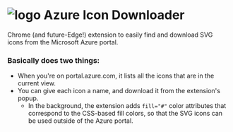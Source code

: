 # ![logo](https://raw.githubusercontent.com/mattlag/Azure-Icon-Downloader/master/dev/icons/icon32.png) Azure Icon Downloader

Chrome (and future-Edge!) extension to easily find and download 
SVG icons from the Microsoft Azure portal.

### Basically does two things:
 - When you're on portal.azure.com, it lists all the icons that are in the current view.
 - You can give each icon a name, and download it from the extension's popup.
   - In the background, the extension adds `fill="#"` color attributes that correspond to the CSS-based fill colors, so that the SVG icons can be used outside of the Azure portal.